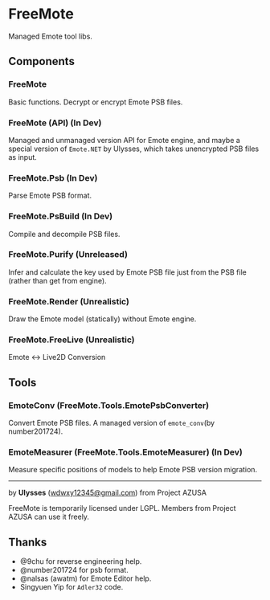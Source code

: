 # FreeMote
Managed Emote tool libs.

## Components
### FreeMote
Basic functions. Decrypt or encrypt Emote PSB files.
### FreeMote (API) (In Dev)
Managed and unmanaged version API for Emote engine, and maybe a special version of `Emote.NET` by Ulysses, which takes unencrypted PSB files as input.
### FreeMote.Psb (In Dev)
Parse Emote PSB format.
### FreeMote.PsBuild (In Dev)
Compile and decompile PSB files.
### FreeMote.Purify (Unreleased)
Infer and calculate the key used by Emote PSB file just from the PSB file (rather than get from engine).
### FreeMote.Render (Unrealistic)
Draw the Emote model (statically) without Emote engine.
### FreeMote.FreeLive (Unrealistic)
Emote <-> Live2D Conversion

## Tools
### EmoteConv (FreeMote.Tools.EmotePsbConverter)
Convert Emote PSB files. A managed version of `emote_conv`(by number201724).
### EmoteMeasurer (FreeMote.Tools.EmoteMeasurer) (In Dev)
Measure specific positions of models to help Emote PSB version migration.

---
by **Ulysses** (wdwxy12345@gmail.com) from Project AZUSA

FreeMote is temporarily licensed under LGPL. Members from Project AZUSA can use it freely.

## Thanks

* @9chu for reverse engineering help.
* @number201724 for psb format.
* @nalsas (awatm) for Emote Editor help.
* Singyuen Yip for `Adler32` code.
